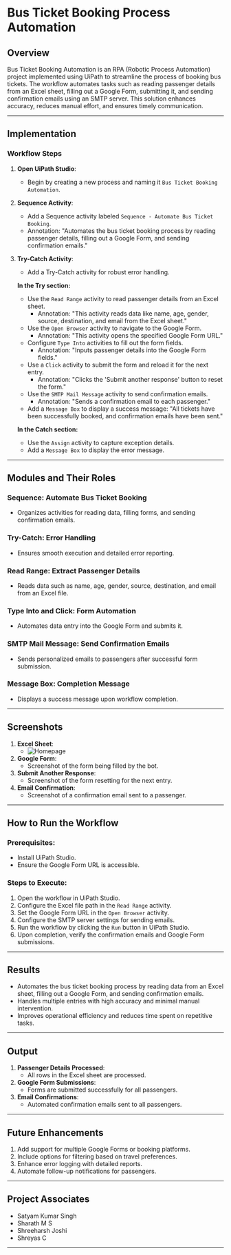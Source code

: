 # Bus Ticket Booking Process Automation

## Overview

Bus Ticket Booking Automation is an RPA (Robotic Process Automation) project implemented using UiPath to streamline the process of booking bus tickets. The workflow automates tasks such as reading passenger details from an Excel sheet, filling out a Google Form, submitting it, and sending confirmation emails using an SMTP server. This solution enhances accuracy, reduces manual effort, and ensures timely communication.

---

## Implementation

### Workflow Steps

1. **Open UiPath Studio**:

   - Begin by creating a new process and naming it `Bus Ticket Booking Automation`.

2. **Sequence Activity**:

   - Add a Sequence activity labeled `Sequence - Automate Bus Ticket Booking`.
   - Annotation: "Automates the bus ticket booking process by reading passenger details, filling out a Google Form, and sending confirmation emails."

3. **Try-Catch Activity**:

   - Add a Try-Catch activity for robust error handling.

   **In the Try section:**

   - Use the `Read Range` activity to read passenger details from an Excel sheet.
     - Annotation: "This activity reads data like name, age, gender, source, destination, and email from the Excel sheet."
   - Use the `Open Browser` activity to navigate to the Google Form.
     - Annotation: "This activity opens the specified Google Form URL."
   - Configure `Type Into` activities to fill out the form fields.
     - Annotation: "Inputs passenger details into the Google Form fields."
   - Use a `Click` activity to submit the form and reload it for the next entry.
     - Annotation: "Clicks the 'Submit another response' button to reset the form."
   - Use the `SMTP Mail Message` activity to send confirmation emails.
     - Annotation: "Sends a confirmation email to each passenger."
   - Add a `Message Box` to display a success message:
     "All tickets have been successfully booked, and confirmation emails have been sent."

   **In the Catch section:**

   - Use the `Assign` activity to capture exception details.
   - Add a `Message Box` to display the error message.

---

## Modules and Their Roles

### Sequence: Automate Bus Ticket Booking

- Organizes activities for reading data, filling forms, and sending confirmation emails.

### Try-Catch: Error Handling

- Ensures smooth execution and detailed error reporting.

### Read Range: Extract Passenger Details

- Reads data such as name, age, gender, source, destination, and email from an Excel file.

### Type Into and Click: Form Automation

- Automates data entry into the Google Form and submits it.

### SMTP Mail Message: Send Confirmation Emails

- Sends personalized emails to passengers after successful form submission.

### Message Box: Completion Message

- Displays a success message upon workflow completion.

---

## Screenshots

1. **Excel Sheet**:
   - ![Homepage](C:\Users\shrih\OneDrive\Pictures\Screenshots\Excel.png)
2. **Google Form**:
   - Screenshot of the form being filled by the bot.
3. **Submit Another Response**:
   - Screenshot of the form resetting for the next entry.
4. **Email Confirmation**:
   - Screenshot of a confirmation email sent to a passenger.

---

## How to Run the Workflow

### Prerequisites:

- Install UiPath Studio.
- Ensure the Google Form URL is accessible.

### Steps to Execute:

1. Open the workflow in UiPath Studio.
2. Configure the Excel file path in the `Read Range` activity.
3. Set the Google Form URL in the `Open Browser` activity.
4. Configure the SMTP server settings for sending emails.
5. Run the workflow by clicking the `Run` button in UiPath Studio.
6. Upon completion, verify the confirmation emails and Google Form submissions.

---

## Results

- Automates the bus ticket booking process by reading data from an Excel sheet, filling out a Google Form, and sending confirmation emails.
- Handles multiple entries with high accuracy and minimal manual intervention.
- Improves operational efficiency and reduces time spent on repetitive tasks.

---

## Output

1. **Passenger Details Processed**:
   - All rows in the Excel sheet are processed.
2. **Google Form Submissions**:
   - Forms are submitted successfully for all passengers.
3. **Email Confirmations**:
   - Automated confirmation emails sent to all passengers.

---

## Future Enhancements

1. Add support for multiple Google Forms or booking platforms.
2. Include options for filtering based on travel preferences.
3. Enhance error logging with detailed reports.
4. Automate follow-up notifications for passengers.

---

## Project Associates

- Satyam Kumar Singh
- Sharath M S
- Shreeharsh Joshi
- Shreyas C

---


